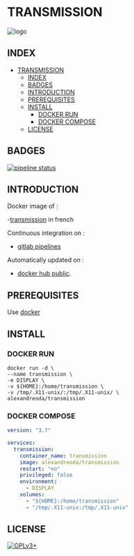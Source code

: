 # TRANSMISSION

![logo](https://assets.gitlab-static.net/uploads/-/system/project/avatar/12904483/transmission-logo_01C2012C01634134.png)

## INDEX

- [TRANSMISSION](#transmission)
  - [INDEX](#index)
  - [BADGES](#badges)
  - [INTRODUCTION](#introduction)
  - [PREREQUISITES](#prerequisites)
  - [INSTALL](#install)
    - [DOCKER RUN](#docker-run)
    - [DOCKER COMPOSE](#docker-compose)
  - [LICENSE](#license)

## BADGES

[![pipeline status](https://gitlab.com/oda-alexandre/transmission/badges/master/pipeline.svg)](https://gitlab.com/oda-alexandre/transmission/commits/master)

## INTRODUCTION

Docker image of :

-[transmission](https://transmissionbt.com) in french

Continuous integration on :

- [gitlab pipelines](https://gitlab.com/oda-alexandre/transmission/pipelines)

Automatically updated on :

- [docker hub public](https://hub.docker.com/r/alexandreoda/transmission/).

## PREREQUISITES

Use [docker](https://www.docker.com)

## INSTALL

### DOCKER RUN

```\
docker run -d \
--name transmission \
-e DISPLAY \
-v ${HOME}:/home/transmission \
-v /tmp/.X11-unix/:/tmp/.X11-unix/ \
alexandreoda/transmission
```

### DOCKER COMPOSE

```yml
version: "3.7"

services:
  transmission:
    container_name: transmission
    image: alexandreoda/transmission
    restart: "no"
    privileged: false
    environment:
      - DISPLAY
    volumes:
      - "${HOME}:/home/transmission"
      - "/tmp/.X11-unix:/tmp/.X11-unix"
```

## LICENSE

[![GPLv3+](http://gplv3.fsf.org/gplv3-127x51.png)](https://gitlab.com/oda-alexandre/transmission/blob/master/LICENSE)
